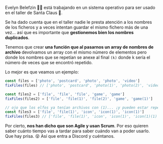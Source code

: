 Evelyn Belefzin 👩‍💻 está trabajando en un sistema operativo para ser usado en el taller de Santa Claus 🎅.

Se ha dado cuenta que en el taller nadie le presta atención a los nombres de los ficheros y a veces intentan guardar el mismo fichero más de una vez... así que es importante que **gestionemos bien los nombres duplicados**.

Tenemos que crear **una función que al pasarnos un array de nombres de archivo** devolvamos un array con el mismo número de elementos pero donde los nombres que se repetían se anexe al final ```(k)``` donde k sería el número de veces que se encontró repetido.

Lo mejor es que veamos un ejemplo:
```js
const files = ['photo', 'postcard', 'photo', 'photo', 'video']
fixFiles(files) // ['photo', 'postcard', 'photo(1)', 'photo(2)', 'video']

const files2 = ['file', 'file', 'file', 'game', 'game']
fixFiles(files2) = ['file', 'file(1)', 'file(2)', 'game', 'game(1)']

// ojo que los elfos ya tenían archivos con (1)... ¡y pueden estar repetidos!
const files3 = ['file', 'file(1)', 'icon', 'icon(1)', 'icon(1)']
fixFiles(files3) // ['file', 'file(1)', 'icon', 'icon(1)', 'icon(1)(1)']
```
Por cierto, **nos han dicho que son Agile y usan Scrum**. Por eso quieren saber cuánto tiempo vas a tardar para saber cuándo van a poder usarlo. Que hay prisa. 😝 Así que entra a Discord y cuéntanos.
